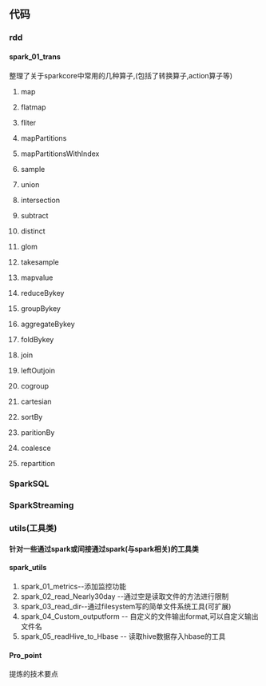 ## 代码

### rdd

#### spark_01_trans

整理了关于sparkcore中常用的几种算子,(包括了转换算子,action算子等)

1. map

2. flatmap

3. fliter

4. mapPartitions

5. mapPartitionsWithIndex

6. sample

7. union

8. intersection

9. subtract

10. distinct

11. glom

12. takesample

13. mapvalue

14. reduceBykey

15. groupBykey

16. aggregateBykey

17. foldBykey

18. join

19. leftOutjoin

20. cogroup 

21. cartesian

22. sortBy

23. paritionBy

24. coalesce

25. repartition

    

### SparkSQL



### SparkStreaming



### utils(工具类)

#### 针对一些通过spark或间接通过spark(与spark相关)的工具类

#### spark_utils
1. spark_01_metrics--添加监控功能
2. spark_02_read_Nearly30day --通过空是读取文件的方法进行限制
3. spark_03_read_dir--通过filesystem写的简单文件系统工具(可扩展)
4. spark_04_Custom_outputform -- 自定义的文件输出format,可以自定义输出文件名
5. spark_05_readHive_to_Hbase -- 读取hive数据存入hbase的工具


#### Pro_point
提炼的技术要点




